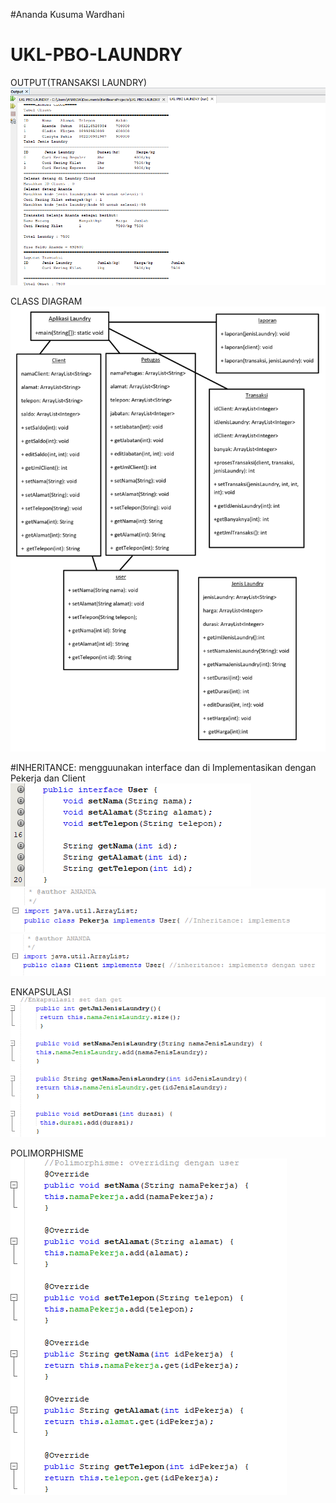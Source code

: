 #Ananda Kusuma Wardhani
# UKL-PBO-LAUNDRY

OUTPUT(TRANSAKSI LAUNDRY)
![alt text](https://github.com/AnandaKW/UKL-PBO-LAUNDRY/blob/main/output.png)

CLASS DIAGRAM
![alt text](https://github.com/AnandaKW/UKL-PBO-LAUNDRY/blob/main/diagram%20class.jpg)

#INHERITANCE: mengguunakan interface dan di Implementasikan dengan Pekerja dan Client
![alt text](https://github.com/AnandaKW/UKL-PBO-LAUNDRY/blob/main/interface.png)
![alt text](https://github.com/AnandaKW/UKL-PBO-LAUNDRY/blob/main/implements%201.png)
![alt text](https://github.com/AnandaKW/UKL-PBO-LAUNDRY/blob/main/implements%202.png)

ENKAPSULASI
![alt text](https://github.com/AnandaKW/UKL-PBO-LAUNDRY/blob/main/enkapsulasi.png)

POLIMORPHISME
![alt text](https://github.com/AnandaKW/UKL-PBO-LAUNDRY/blob/main/overriding.png)
